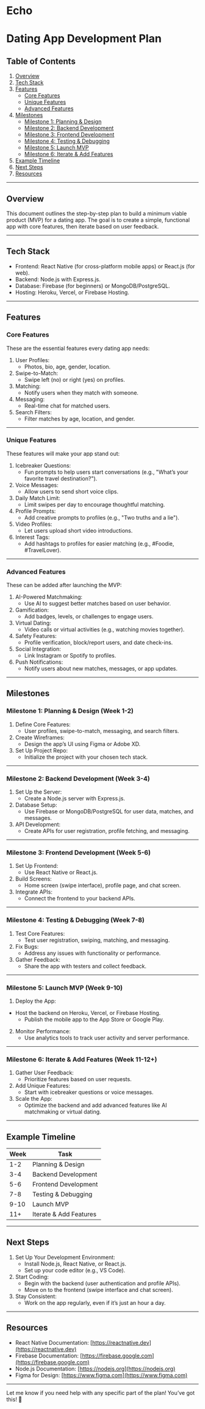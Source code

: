 # Echo

# Dating App Development Plan

## Table of Contents

1. [Overview](#overview)
2. [Tech Stack](#tech-stack)
3. [Features](#features)
   - [Core Features](#core-features)
   - [Unique Features](#unique-features)
   - [Advanced Features](#advanced-features)
4. [Milestones](#milestones)
   - [Milestone 1: Planning & Design](#milestone-1-planning--design)
   - [Milestone 2: Backend Development](#milestone-2-backend-development)
   - [Milestone 3: Frontend Development](#milestone-3-frontend-development)
   - [Milestone 4: Testing & Debugging](#milestone-4-testing--debugging)
   - [Milestone 5: Launch MVP](#milestone-5-launch-mvp)
   - [Milestone 6: Iterate & Add Features](#milestone-6-iterate--add-features)
5. [Example Timeline](#example-timeline)
6. [Next Steps](#next-steps)
7. [Resources](#resources)

---

## Overview

This document outlines the step-by-step plan to build a minimum viable product (MVP) for a dating app. The goal is to create a simple, functional app with core features, then iterate based on user feedback.

---

## Tech Stack

- Frontend: React Native (for cross-platform mobile apps) or React.js (for web).
- Backend: Node.js with Express.js.
- Database: Firebase (for beginners) or MongoDB/PostgreSQL.
- Hosting: Heroku, Vercel, or Firebase Hosting.

---

## Features

### Core Features

These are the essential features every dating app needs:

1. User Profiles:
   - Photos, bio, age, gender, location.
2. Swipe-to-Match:
   - Swipe left (no) or right (yes) on profiles.
3. Matching:
   - Notify users when they match with someone.
4. Messaging:
   - Real-time chat for matched users.
5. Search Filters:
   - Filter matches by age, location, and gender.

---

### Unique Features

These features will make your app stand out:

1. Icebreaker Questions:
   - Fun prompts to help users start conversations (e.g., "What’s your favorite travel destination?").
2. Voice Messages:
   - Allow users to send short voice clips.
3. Daily Match Limit:
   - Limit swipes per day to encourage thoughtful matching.
4. Profile Prompts:
   - Add creative prompts to profiles (e.g., "Two truths and a lie").
5. Video Profiles:
   - Let users upload short video introductions.
6. Interest Tags:
   - Add hashtags to profiles for easier matching (e.g., #Foodie, #TravelLover).

---

### Advanced Features

These can be added after launching the MVP:

1. AI-Powered Matchmaking:
   - Use AI to suggest better matches based on user behavior.
2. Gamification:
   - Add badges, levels, or challenges to engage users.
3. Virtual Dating:
   - Video calls or virtual activities (e.g., watching movies together).
4. Safety Features:
   - Profile verification, block/report users, and date check-ins.
5. Social Integration:
   - Link Instagram or Spotify to profiles.
6. Push Notifications:
   - Notify users about new matches, messages, or app updates.

---

## Milestones

### Milestone 1: Planning & Design (Week 1-2)

1. Define Core Features:
   - User profiles, swipe-to-match, messaging, and search filters.
2. Create Wireframes:
   - Design the app’s UI using Figma or Adobe XD.
3. Set Up Project Repo:
   - Initialize the project with your chosen tech stack.

---

### Milestone 2: Backend Development (Week 3-4)

1. Set Up the Server:
   - Create a Node.js server with Express.js.
2. Database Setup:
   - Use Firebase or MongoDB/PostgreSQL for user data, matches, and messages.
3. API Development:
   - Create APIs for user registration, profile fetching, and messaging.

---

### Milestone 3: Frontend Development (Week 5-6)

1. Set Up Frontend:
   - Use React Native or React.js.
2. Build Screens:
   - Home screen (swipe interface), profile page, and chat screen.
3. Integrate APIs:
   - Connect the frontend to your backend APIs.

---

### Milestone 4: Testing & Debugging (Week 7-8)

1. Test Core Features:
   - Test user registration, swiping, matching, and messaging.
2. Fix Bugs:
   - Address any issues with functionality or performance.
3. Gather Feedback:
   - Share the app with testers and collect feedback.

---

### Milestone 5: Launch MVP (Week 9-10)

1. Deploy the App:

- Host the backend on Heroku, Vercel, or Firebase Hosting.
  - Publish the mobile app to the App Store or Google Play.

2. Monitor Performance:
   - Use analytics tools to track user activity and server performance.

---

### Milestone 6: Iterate & Add Features (Week 11-12+)

1. Gather User Feedback:
   - Prioritize features based on user requests.
2. Add Unique Features:
   - Start with icebreaker questions or voice messages.
3. Scale the App:
   - Optimize the backend and add advanced features like AI matchmaking or virtual dating.

---

## Example Timeline

| Week | Task                   |
| ---- | ---------------------- |
| 1-2  | Planning & Design      |
| 3-4  | Backend Development    |
| 5-6  | Frontend Development   |
| 7-8  | Testing & Debugging    |
| 9-10 | Launch MVP             |
| 11+  | Iterate & Add Features |

---

## Next Steps

1. Set Up Your Development Environment:
   - Install Node.js, React Native, or React.js.
   - Set up your code editor (e.g., VS Code).
2. Start Coding:
   - Begin with the backend (user authentication and profile APIs).
   - Move on to the frontend (swipe interface and chat screen).
3. Stay Consistent:
   - Work on the app regularly, even if it’s just an hour a day.

---

## Resources

- React Native Documentation: [https://reactnative.dev](https://reactnative.dev)
- Firebase Documentation: [https://firebase.google.com](https://firebase.google.com)
- Node.js Documentation: [https://nodejs.org](https://nodejs.org)
- Figma for Design: [https://www.figma.com](https://www.figma.com)

---

Let me know if you need help with any specific part of the plan! You’ve got this! 🚀
